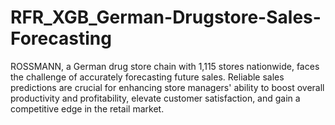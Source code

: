 # RFR_XGB_German-Drugstore-Sales-Forecasting
ROSSMANN, a German drug store chain with 1,115 stores nationwide, faces the challenge of accurately forecasting future sales. Reliable sales predictions are crucial for enhancing store managers' ability to boost overall productivity and profitability, elevate customer satisfaction, and gain a competitive edge in the retail market.
